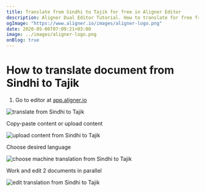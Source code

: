 ```yaml
---
title: Translate from Sindhi to Tajik for free in Aligner Editor
description: Aligner Dual Editor Tutorial. How to translate for free from Sindhi to Tajik. Aligner is multilingual document management platform. 
ogImage: "https://www.aligner.io/images/aligner-logo.png"
date: 2020-05-06T07:09:21+03:00
image: ../images/aligner-logo.png
onBlog: true
---
```


# How to translate document from Sindhi to Tajik

1. Go to editor at [app.aligner.io](https://app.aligner.io "Aligner App web page")

![translate from Sindhi to Tajik](../aligner-blank-editor.png "translate from Sindhi to Tajik")

Copy-paste content or upload content

![upload content from Sindhi to Tajik](../aligner-uploaded-document.png "upload content from Sindhi to Tajik")

Choose desired language

![choose machine translation from Sindhi to Tajik](../aligner-language-dropdown.png "choose machine translation from Sindhi to Tajik")

Work and edit 2 documents in parallel

![edit translation from Sindhi to Tajik](../aligner-double-sitded-editor.png "edit translation from Sindhi to Tajik")

